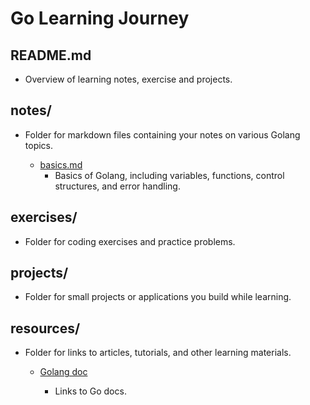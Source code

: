 # Go Learning Journey

## README.md

- Overview of learning notes, exercise and projects.

## notes/

- Folder for markdown files containing your notes on various Golang topics.

  - [basics.md](notes/basics.md)
    - Basics of Golang, including variables, functions, control structures, and error handling.

## exercises/

- Folder for coding exercises and practice problems.

## projects/

- Folder for small projects or applications you build while learning.

## resources/

- Folder for links to articles, tutorials, and other learning materials.

  - [Golang doc](https://go.dev/doc/)

    - Links to Go docs.
